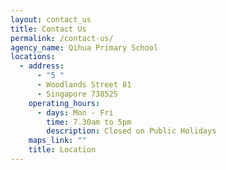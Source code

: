 ```yaml
---
layout: contact_us
title: Contact Us
permalink: /contact-us/
agency_name: Qihua Primary School
locations:
  - address:
      - "5 "
      - Woodlands Street 81
      - Singapore 738525
    operating_hours:
      - days: Mon - Fri
        time: 7.30am to 5pm
        description: Closed on Public Holidays
    maps_link: ""
    title: Location
---
```

